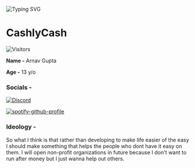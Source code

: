 
![Typing SVG](https://readme-typing-svg.herokuapp.com/?duration=3000&center=true&vCenter=true&lines=CashlyCash+Here;Coding+right+now+(Probably);Checkout+my+socials)
# CashlyCash
![Visitors](https://visitor-counter-badge.vercel.app/api/CashlyCash/Readme)

**Name -** Arnav Gupta

**Age -** 13 y/o

### Socials -
[![Discord](https://discord.c99.nl/widget/theme-3/908554250945183744.png)](https://discord.com/channels/@me/908554250945183744)

[![spotify-github-profile](https://spotify-github-profile.vercel.app/api/view?uid=31ekzrerhr7ngoggu3qyyg7bacyi&cover_image=true&theme=natemoo-re)](https://spotify-github-profile.vercel.app/api/view?uid=31ekzrerhr7ngoggu3qyyg7bacyi&redirect=true)

### **Ideology -**
So what I think is that rather than developing to make life easier of the easy I should make something that helps the people who dont have it easy on them.
I will open non-profit organizations in future because I don't want to run after money but I just wanna help out others.
